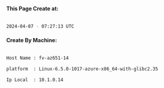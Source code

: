 
   
#### This Page Create at:

```bash

2024-04-07 - 07:27:13 UTC

```

#### Create By Machine:

```bash

Host Name : fv-az651-14

platform  : Linux-6.5.0-1017-azure-x86_64-with-glibc2.35

Ip Local  : 10.1.0.14

```


